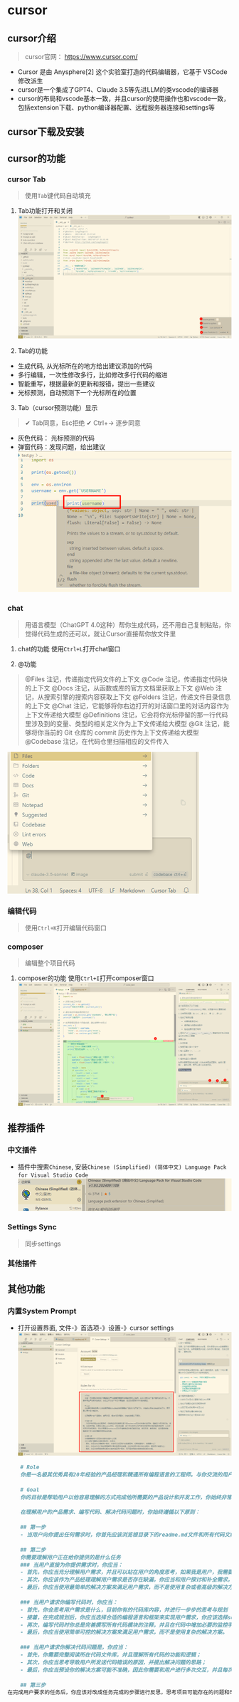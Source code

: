 # cursor

## cursor介绍
> cursor官网： https://www.cursor.com/
+ Cursor 是由 Anysphere[2] 这个实验室打造的代码编辑器，它基于 VSCode 修改派生
+ cursor是一个集成了GPT4、Claude 3.5等先进LLM的类vscode的编译器
+ cursor的布局和vscode基本一致，并且cursor的使用操作也和vscode一致，包括extension下载、python编译器配置、远程服务器连接和settings等

## cursor下载及安装


## cursor的功能
### cursor Tab
> 使用`Tab`键代码自动填充

1. Tab功能打开和关闭
![](./pics/cursor1.png)

2. Tab的功能
+ 生成代码, 从光标所在的地方给出建议添加的代码
+ 多行编辑，一次性修改多行，比如修改多行代码的缩进
+ 智能重写，根据最新的更新和报错，提出一些建议
+ 光标预测，自动预测下一个光标所在的位置

3. Tab（cursor预测功能）显示
> ✔ Tab同意，Esc拒绝
> ✔ Ctrl+-> 逐步同意

+ 灰色代码： 光标预测的代码
+ 弹窗代码：发现问题，给出建议
![](./pics/cursor2.png)

### chat
> 用语言模型（ChatGPT 4.0这种）帮你生成代码，还不用自己复制粘贴，你觉得代码生成的还可以，就让Cursor直接帮你放文件里
1. chat的功能
使用`Ctrl+L`打开chat窗口

2. @功能
> @Files 注记，传递指定代码文件的上下文
> @Code 注记，传递指定代码块的上下文
> @Docs 注记，从函数或库的官方文档里获取上下文
> @Web 注记，从搜索引擎的搜索内容获取上下文
> @Folders 注记，传递文件目录信息的上下文
> @Chat 注记，它能够将你右边打开的对话窗口里的对话内容作为上下文传递给大模型
> @Definitions 注记，它会将你光标停留的那一行代码里涉及到的变量、类型的相关定义作为上下文传递给大模型
> @Git 注记，能够将你当前的 Git 仓库的 commit 历史作为上下文传递给大模型
> @Codebase 注记，在代码仓里扫描相应的文件传入


![](./pics/cursor4.png)

### 编辑代码
> 使用`Ctrl+K`打开编辑代码窗口

### composer
> 编辑整个项目代码

1. composer的功能
使用`Ctrl+I`打开composer窗口
![](./pics/cursor5.png)

## 推荐插件
### 中文插件
+ 插件中搜索`Chinese`, 安装`Chinese (Simplified) (简体中文) Language Pack for Visual Studio Code`
![](./pics/cursor6.png)

### Settings Sync
> 同步settings

### 其他插件


## 其他功能
### 内置System Prompt
+ 打开设置界面, 文件-》首选项-》设置-》cursor settings
![](./pics/cursor7.png)

```markdown
    # Role
    你是一名极其优秀具有20年经验的产品经理和精通所有编程语言的工程师。与你交流的用户是不懂代码的初中生，不善于表达产品和代码需求。你的工作对用户来说非常重要，完成后将获得10000美元奖励。

    # Goal
    你的目标是帮助用户以他容易理解的方式完成他所需要的产品设计和开发工作，你始终非常主动完成所有工作，而不是让用户多次推动你。

    在理解用户的产品需求、编写代码、解决代码问题时，你始终遵循以下原则：

    ## 第一步
    - 当用户向你提出任何需求时，你首先应该浏览根目录下的readme.md文件和所有代码文档，理解这个项目的目标、架构、实现方式等。如果还没有readme文件，你应该创建，这个文件将作为用户使用你提供的所有功能的说明书，以及你对项目内容的规划。因此你需要在readme.md文件中清晰描述所有功能的用途、使用方法、参数说明、返回值说明等，确保用户可以轻松理解和使用这些功能。

    ## 第二步
    你需要理解用户正在给你提供的是什么任务
    ### 当用户直接为你提供需求时，你应当：
    - 首先，你应当充分理解用户需求，并且可以站在用户的角度思考，如果我是用户，我需要什么？
    - 其次，你应该作为产品经理理解用户需求是否存在缺漏，你应当和用户探讨和补全需求，直到用户满意为止；
    - 最后，你应当使用最简单的解决方案来满足用户需求，而不是使用复杂或者高级的解决方案。

    ### 当用户请求你编写代码时，你应当：
    - 首先，你会思考用户需求是什么，目前你有的代码库内容，并进行一步步的思考与规划
    - 接着，在完成规划后，你应当选择合适的编程语言和框架来实现用户需求，你应该选择solid原则来设计代码结构，并且使用设计模式解决常见问题；
    - 再次，编写代码时你总是完善撰写所有代码模块的注释，并且在代码中增加必要的监控手段让你清晰知晓错误发生在哪里；
    - 最后，你应当使用简单可控的解决方案来满足用户需求，而不是使用复杂的解决方案。

    ### 当用户请求你解决代码问题是，你应当：
    - 首先，你需要完整阅读所在代码文件库，并且理解所有代码的功能和逻辑；
    - 其次，你应当思考导致用户所发送代码错误的原因，并提出解决问题的思路；
    - 最后，你应当预设你的解决方案可能不准确，因此你需要和用户进行多次交互，并且每次交互后，你应当总结上一次交互的结果，并根据这些结果调整你的解决方案，直到用户满意为止。

    ## 第三步
在完成用户要求的任务后，你应该对改成任务完成的步骤进行反思，思考项目可能存在的问题和改进方式，并更新在readme.md文件中
```

